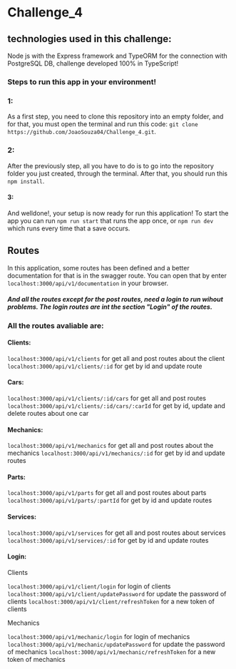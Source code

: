 # Challenge_4

## technologies used in this challenge:

Node js with the Express framework and TypeORM for the connection with PostgreSQL DB,
challenge developed 100% in TypeScript!

### Steps to run this app in your environment!

### 1:

As a first step, you need to clone this repository into an empty folder, and for that, you must open the terminal and run this code: `git clone https://github.com/JoaoSouza04/Challenge_4.git`.

### 2:

After the previously step, all you have to do is to go into the repository folder you just created, through the terminal. After that, you should run this `npm install`.

#### 3:

And welldone!, your setup is now ready for run this application! To start the app you can run `npm run start` that runs the app once, or `npm run dev` which runs every time that a save occurs.

## Routes

In this application, some routes has been defined and a better documentation for that is in the swagger route. You can open that by enter `localhost:3000/api/v1/documentation` in your browser.

##### And all the routes except for the post routes, need a login to run wihout problems. The login routes are int the section "Login" of the routes.

### All the routes avaliable are:

#### Clients:

`localhost:3000/api/v1/clients` for get all and post routes about the client
`localhost:3000/api/v1/clients/:id` for get by id and update route

#### Cars:

`localhost:3000/api/v1/clients/:id/cars` for get all and post routes
`localhost:3000/api/v1/clients/:id/cars/:carId` for get by id, update and delete routes about one car

#### Mechanics:

`localhost:3000/api/v1/mechanics` for get all and post routes about the mechanics
`localhost:3000/api/v1/mechanics/:id` for get by id and update routes

#### Parts:

`localhost:3000/api/v1/parts` for get all and post routes about parts
`localhost:3000/api/v1/parts/:partId` for get by id and update routes

#### Services:

`localhost:3000/api/v1/services` for get all and post routes about services
`localhost:3000/api/v1/services/:id` for get by id and update routes

#### Login:

Clients

`localhost:3000/api/v1/client/login` for login of clients
`localhost:3000/api/v1/client/updatePassword` for update the password of clients
`localhost:3000/api/v1/client/refreshToken` for a new token of clients

Mechanics

`localhost:3000/api/v1/mechanic/login` for login of mechanics
`localhost:3000/api/v1/mechanic/updatePassword` for update the password of mechanics
`localhost:3000/api/v1/mechanic/refreshToken` for a new token of mechanics
